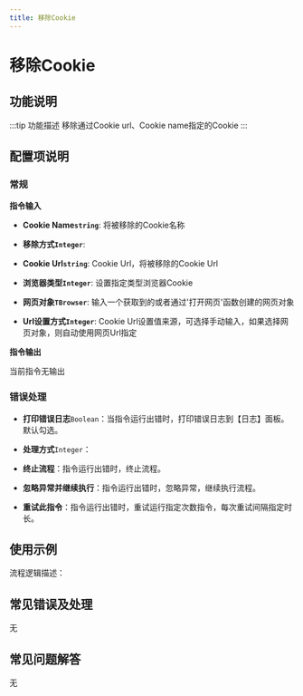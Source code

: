```yaml
---
title: 移除Cookie
---
```


# 移除Cookie

## 功能说明

:::tip 功能描述
移除通过Cookie url、Cookie name指定的Cookie
:::

## 配置项说明

### 常规

**指令输入**

- **Cookie Name`string`**: 将被移除的Cookie名称

- **移除方式`Integer`**: 

- **Cookie Url`string`**: Cookie Url，将被移除的Cookie Url

- **浏览器类型`Integer`**: 设置指定类型浏览器Cookie

- **网页对象`TBrowser`**: 输入一个获取到的或者通过'打开网页'函数创建的网页对象

- **Url设置方式`Integer`**: Cookie Url设置值来源，可选择手动输入，如果选择网页对象，则自动使用网页Url指定


**指令输出**

当前指令无输出

### 错误处理

- **打印错误日志**`Boolean`：当指令运行出错时，打印错误日志到【日志】面板。默认勾选。

- **处理方式**`Integer`：

 - **终止流程**：指令运行出错时，终止流程。

 - **忽略异常并继续执行**：指令运行出错时，忽略异常，继续执行流程。

 - **重试此指令**：指令运行出错时，重试运行指定次数指令，每次重试间隔指定时长。

## 使用示例

流程逻辑描述：

## 常见错误及处理

无

## 常见问题解答

无

